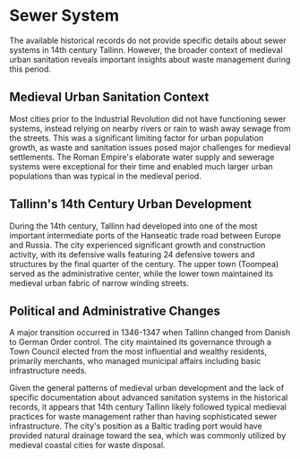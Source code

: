 # Sewer System

The available historical records do not provide specific details about sewer systems in 14th century Tallinn. However, the broader context of medieval urban sanitation reveals important insights about waste management during this period.

## Medieval Urban Sanitation Context

Most cities prior to the Industrial Revolution did not have functioning sewer systems, instead relying on nearby rivers or rain to wash away sewage from the streets. This was a significant limiting factor for urban population growth, as waste and sanitation issues posed major challenges for medieval settlements. The Roman Empire's elaborate water supply and sewerage systems were exceptional for their time and enabled much larger urban populations than was typical in the medieval period.

## Tallinn's 14th Century Urban Development

During the 14th century, Tallinn had developed into one of the most important intermediate ports of the Hanseatic trade road between Europe and Russia. The city experienced significant growth and construction activity, with its defensive walls featuring 24 defensive towers and structures by the final quarter of the century. The upper town (Toompea) served as the administrative center, while the lower town maintained its medieval urban fabric of narrow winding streets.

## Political and Administrative Changes

A major transition occurred in 1346-1347 when Tallinn changed from Danish to German Order control. The city maintained its governance through a Town Council elected from the most influential and wealthy residents, primarily merchants, who managed municipal affairs including basic infrastructure needs.

Given the general patterns of medieval urban development and the lack of specific documentation about advanced sanitation systems in the historical records, it appears that 14th century Tallinn likely followed typical medieval practices for waste management rather than having sophisticated sewer infrastructure. The city's position as a Baltic trading port would have provided natural drainage toward the sea, which was commonly utilized by medieval coastal cities for waste disposal.
